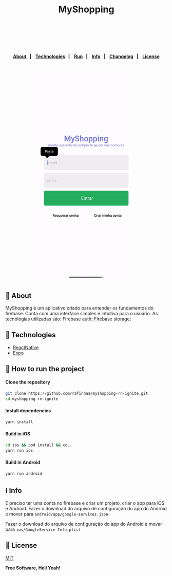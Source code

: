 <h4 align="center">
    <h1 align="center">
      MyShopping
    </h1>
    <br><br>
</h4>

<h4 align="center">
    <br><br>
    <p align="center">
      <a href="#-about">About</a>&nbsp;&nbsp;&nbsp;|&nbsp;&nbsp;&nbsp;
      <a href="#-technologies">Technologies</a>&nbsp;&nbsp;&nbsp;|&nbsp;&nbsp;&nbsp;
      <a href="#-how-to-run-the-project">Run</a>&nbsp;&nbsp;&nbsp;|&nbsp;&nbsp;&nbsp;
      <a href="#-info">Info</a>&nbsp;&nbsp;&nbsp;|&nbsp;&nbsp;&nbsp;
      <a href="#-changelog">Changelog</a>&nbsp;&nbsp;&nbsp;|&nbsp;&nbsp;&nbsp;
      <a href="#-license">License</a>
  </p>
</h4>

<h1 align="center">
    <img width="300" style="border-radius: 10px" height="auto" alt="Screenshot" title="Screenshot" src="docs/videos/demo.gif" />
  <div>
</h1>

## 🔖 About

MyShopping é um aplicativo criado para entender os fundamentos do firebase.
Conta com uma interface simples e intuitiva para o usuário. As tecnologias utilizadas são:
Firebase auth;
Firebase storage;

## 🚀 Technologies

- [ReactNative](https://reactnative.dev/)
- [Expo](https://expo.io/)

## 🏁 How to run the project

#### Clone the repository

```bash
git clone https://github.com/rafinhaa/myshopping-rn-ignite.git
cd myshopping-rn-ignite
```

#### Install dependencies

```bash
yarn install
```

#### Build in iOS

```bash
cd ios && pod install && cd..
yarn run ios
```

#### Build in Android

```bash
yarn run android
```

## ℹ️ Info

É preciso ter uma conta no firebase e criar um projeto, criar o app para iOS e Android.
Fazer o download do arquivo de configuração do app do Android e mover para `android/app/google-services.json`

Fazer o download do arquivo de configuração do app do Android e mover para `ios/GoogleService-Info.plist`

## 📝 License

[MIT](LICENSE)

**Free Software, Hell Yeah!**
